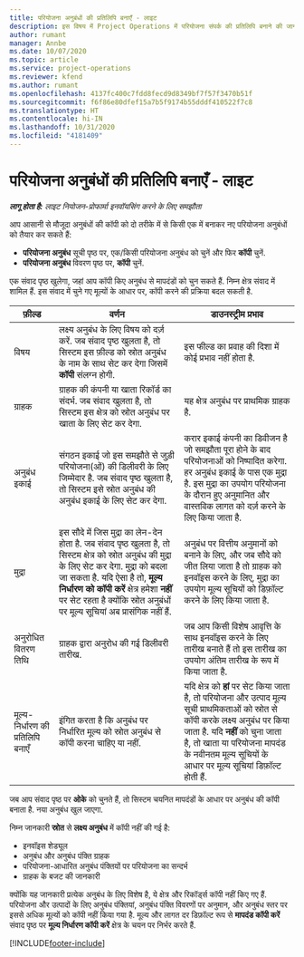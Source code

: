```yaml
---
title: परियोजना अनुबंधों की प्रतिलिपि बनाएँ - लाइट
description: इस विषय में Project Operations में परियोजना संपर्क की प्रतिलिपि बनाने की जानकारी दी गई है.
author: rumant
manager: Annbe
ms.date: 10/07/2020
ms.topic: article
ms.service: project-operations
ms.reviewer: kfend
ms.author: rumant
ms.openlocfilehash: 4137fc400c7fdd8fecd9d8349bf7f57f3470b51f
ms.sourcegitcommit: f6f86e80dfef15a7b5f9174b55dddf410522f7c8
ms.translationtype: HT
ms.contentlocale: hi-IN
ms.lasthandoff: 10/31/2020
ms.locfileid: "4181409"
---
```

# <a name="copy-project-contracts---lite"></a>परियोजना अनुबंधों की प्रतिलिपि बनाएँ - लाइट

_**लागू होता है:** लाइट नियोजन-प्रोफार्मा इनवॉयसिंग करने के लिए समझौता_

आप आसानी से मौजूदा अनुबंधों की कॉपी को दो तरीके में से किसी एक में बनाकर नए परियोजना अनुबंधों को तैयार कर सकते हैं: 

  - **परियोजना अनुबंध** सूची पृष्ठ पर, एक/किसी परियोजना अनुबंध को चुनें और फिर **कॉपी** चुनें.
  - **परियोजना अनुबंध** विवरण पृष्ठ पर, **कॉपी** चुनें.

एक संवाद पृष्ठ खुलेगा, जहां आप कॉपी किए अनुबंध से मापदंडों को चुन सकते हैं. निम्न क्षेत्र संवाद में शामिल हैं. इस संवाद में चुने गए मूल्यों के आधार पर, कॉपी करने की प्रक्रिया बदल सकती है.

| **फ़ील्ड** | **वर्णन** | **डाउनस्ट्रीम प्रभाव** |
| --- | --- | --- |
| विषय | लक्ष्य अनुबंध के लिए विषय को दर्ज़ करें. जब संवाद पृष्ठ खुलता है, तो सिस्टम इस फ़ील्ड को स्रोत अनुबंध के नाम के साथ सेट कर देगा जिसमें **कॉपी** संलग्न होगी. | इस फील्ड का प्रवाह की दिशा में कोई प्रभाव नहीं होता है. |
| ग्राहक | ग्राहक की कंपनी या खाता रिकॉर्ड का संदर्भ. जब संवाद खुलता है, तो सिस्टम इस क्षेत्र को स्रोत अनुबंध पर खाता के लिए सेट कर देगा. | यह क्षेत्र अनुबंध पर प्राथमिक ग्राहक है. |
| अनुबंध इकाई | संगठन इकाई जो इस समझौते से जुड़ी परियोजना(ओं) की डिलीवरी के लिए जिम्मेदार है. जब संवाद पृष्ठ खुलता है, तो सिस्टम इसे स्रोत अनुबंध की अनुबंध इकाई के लिए सेट कर देगा. | करार इकाई कंपनी का डिवीजन है जो समझौता पूरा होने के बाद परियोजनाओं को निष्पादित करेगा. हर अनुबंध इकाई के पास एक मुद्रा है. इस मुद्रा का उपयोग परियोजना के दौरान हुए अनुमानित और वास्तविक लागत को दर्ज़ करने के लिए किया जाता है. |
| मुद्रा | इस सौदे में जिस मुद्रा का लेन-देन होता है. जब संवाद पृष्ठ खुलता है, तो सिस्टम क्षेत्र को स्रोत अनुबंध की मुद्रा के लिए सेट कर देगा. मुद्रा को बदला जा सकता है. यदि ऐसा है तो, **मूल्य निर्धारण को कॉपी करें** क्षेत्र हमेशा **नहीं** पर सेट रहता है क्योंकि स्रोत अनुबंधों पर मूल्य सूचियां अब प्रासंगिक नहीं हैं. | अनुबंध पर वित्तीय अनुमानों को बनाने के लिए, और जब सौदे को जीत लिया जाता है तो ग्राहक को इनवॉइस करने के लिए, मुद्रा का उपयोग मूल्य सूचियों को डिफ़ॉल्ट करने के लिए किया जाता है. |
| अनुरोधित वितरण तिथि | ग्राहक द्वारा अनुरोध की गई डिलीवरी तारीख. | जब आप किसी विशेष आवृत्ति के साथ इनवॉइस करने के लिए तारीख बनाते हैं तो इस तारीख का उपयोग अंतिम तारीख के रूप में किया जाता है. |
| मूल्य-निर्धारण की प्रतिलिपि बनाएँ | इंगित करता है कि अनुबंध पर निर्धारित मूल्य को स्रोत अनुबंध से कॉपी करना चाहिए या नहीं. | यदि क्षेत्र को **हां** पर सेट किया जाता है, तो परियोजना और उत्पाद मूल्य सूची प्राथमिकताओं को स्रोत से कॉपी करके लक्ष्य अनुबंध पर किया जाता है. यदि **नहीं** को चुना जाता है, तो खाता या परियोजना मापदंड के नवीनतम मूल्य सूचियों के आधार पर मूल्य सूचियां डिफ़ॉल्ट होती हैं. |

जब आप संवाद पृष्ठ पर **ओके** को चुनते हैं, तो सिस्टम चयनित मापदंडों के आधार पर अनुबंध की कॉपी बनाता है. नया अनुबंध खुल जाएगा.

निम्न जानकारी **स्रोत** से **लक्ष्य अनुबंध** में कॉपी नहीं की गई है:

  - इनवॉइस शेड्यूल
  - अनुबंध और अनुबंध पंक्ति ग्राहक
  - परियोजना-आधारित अनुबंध पंक्तियों पर परियोजना का सन्दर्भ
  - ग्राहक के बजट की जानकारी

क्योंकि यह जानकारी प्रत्येक अनुबंध के लिए विशेष है, ये क्षेत्र और रिकॉर्ड्स कॉपी नहीं किए गए हैं. परियोजना और उत्पादों के लिए अनुबंध पंक्तियां, अनुबंध पंक्ति विवरणों पर अनुमान, और अनुबंध स्तर पर इससे अधिक मूल्यों को कॉपी नहीं किया गया है. मूल्य और लागत दर डिफ़ॉल्ट रूप से **मापदंड कॉपी करें** संवाद पृष्ठ पर **मूल्य निर्धारण कॉपी करें** क्षेत्र के चयन पर निर्भर करते हैं.


[!INCLUDE[footer-include](../../includes/footer-banner.md)]